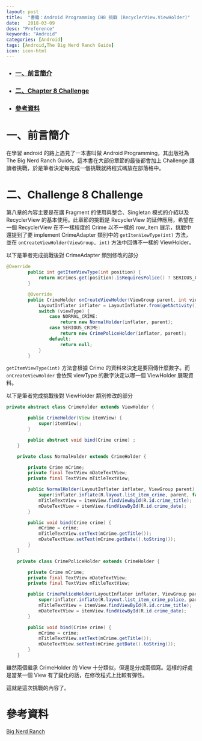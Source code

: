```yaml
---
layout: post
title:  "書籍：Android Programming CH8 挑戰 (RecyclerView.ViewHolder)"
date:   2018-03-09
desc: "Preference"
keywords: "Android"
categories: [Android]
tags: [Android,The Big Nerd Ranch Guide]
icon: icon-html
---
```


* ### [一、前言簡介](#1)
* ### [二、Chapter 8 Challenge](#2)
* ### [參考資料](#3)

<h2 id="1"></h2>

# 一、前言簡介

在學習 android 的路上遇見了一本書叫做 Android Programming，其出版社為 The Big Nerd Ranch Guide。這本書在大部份章節的最後都會加上 Challenge 讓讀者挑戰，於是筆者決定每完成一個挑戰就將程式碼放在部落格中。

# 二、Challenge 8 Challenge

第八章的內容主要是在講 Fragment 的使用與整合、Singletan 模式的介紹以及 RecyclerView 的基本使用。此章節的挑戰是 RecyclerView 的延伸應用，希望在一個 RecyclerView 在不一樣程度的 Crime 以不一樣的 row_item 展示，挑戰中還提到了要 implement CrimeAdapter 類別中的  `getItenViewType(int)` 方法，並在 `onCreateViewHolder(ViewGroup, int)` 方法中回傳不一樣的 ViewHolder。

以下是筆者完成挑戰後對 CrimeAdapter 類別修改的部分

```java
@Override
        public int getItemViewType(int position) {
            return mCrimes.get(position).isRequiresPolice() ? SERIOUS_CRIME : NORMAL_CRIME;
        }

        @Override
        public CrimeHolder onCreateViewHolder(ViewGroup parent, int viewType) {
            LayoutInflater inflater = LayoutInflater.from(getActivity());
            switch (viewType) {
                case NORMAL_CRIME:
                    return new NormalHolder(inflater, parent);
                case SERIOUS_CRIME:
                    return new CrimePoliceHolder(inflater, parent);
                default:
                    return null;
            }
        }
```
`getItemViewType(int)` 方法會根據 Crime 的資料來決定是要回傳什麼數字。而 `onCreateViewHolder` 會依照 viewType 的數字決定以哪一個 ViewHolder 展現資料。

以下是筆者完成挑戰後對 ViewHolder 類別修改的部分

```java
private abstract class CrimeHolder extends ViewHolder {

        public CrimeHolder(View itemView) {
            super(itemView);
        }

        public abstract void bind(Crime crime) ;
    }

    private class NormalHolder extends CrimeHolder {

        private Crime mCrime;
        private final TextView mDateTextView;
        private final TextView mTitleTextView;

        public NormalHolder(LayoutInflater inflater, ViewGroup parent) {
            super(inflater.inflate(R.layout.list_item_crime, parent, false));
            mTitleTextView = itemView.findViewById(R.id.crime_title);
            mDateTextView = itemView.findViewById(R.id.crime_date);
        }

        public void bind(Crime crime) {
            mCrime = crime;
            mTitleTextView.setText(mCrime.getTitle());
            mDateTextView.setText(mCrime.getDate().toString());
        }
    }

    private class CrimePoliceHolder extends CrimeHolder {

        private Crime mCrime;
        private final TextView mDateTextView;
        private final TextView mTitleTextView;

        public CrimePoliceHolder(LayoutInflater inflater, ViewGroup parent) {
            super(inflater.inflate(R.layout.list_item_crime_police, parent, false));
            mTitleTextView = itemView.findViewById(R.id.crime_title);
            mDateTextView = itemView.findViewById(R.id.crime_date);
        }

        public void bind(Crime crime) {
            mCrime = crime;
            mTitleTextView.setText(mCrime.getTitle());
            mDateTextView.setText(mCrime.getDate().toString());
        }
    }
```
雖然兩個繼承 CrimeHolder 的 View 十分類似，但還是分成兩個寫。這樣的好處是當某一個 View 有了變化的話，在修改程式上比較有彈性。

這就是這次挑戰的內容了。

# 參考資料
[Big Nerd Ranch](https://forums.bignerdranch.com/)